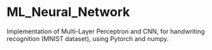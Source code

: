 # ML_Neural_Network
Implementation of Multi-Layer Perceptron and CNN, for handwriting recognition (MNIST dataset), using Pytorch and numpy.
